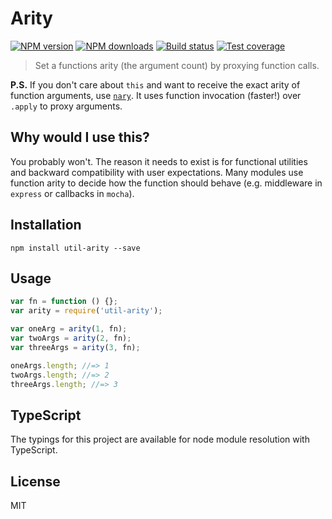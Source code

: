 # Arity

[![NPM version][npm-image]][npm-url]
[![NPM downloads][downloads-image]][downloads-url]
[![Build status][travis-image]][travis-url]
[![Test coverage][coveralls-image]][coveralls-url]

> Set a functions arity (the argument count) by proxying function calls.

**P.S.** If you don't care about `this` and want to receive the exact arity of function arguments, use [`nary`](https://github.com/blakeembrey/nary). It uses function invocation (faster!) over `.apply` to proxy arguments.

## Why would I use this?

You probably won't. The reason it needs to exist is for functional utilities and backward compatibility with user expectations. Many modules use function arity to decide how the function should behave (e.g. middleware in `express` or callbacks in `mocha`).

## Installation

```
npm install util-arity --save
```

## Usage

```javascript
var fn = function () {};
var arity = require('util-arity');

var oneArg = arity(1, fn);
var twoArgs = arity(2, fn);
var threeArgs = arity(3, fn);

oneArgs.length; //=> 1
twoArgs.length; //=> 2
threeArgs.length; //=> 3
```

## TypeScript

The typings for this project are available for node module resolution with TypeScript.

## License

MIT

[npm-image]: https://img.shields.io/npm/v/util-arity.svg?style=flat
[npm-url]: https://npmjs.org/package/util-arity
[downloads-image]: https://img.shields.io/npm/dm/util-arity.svg?style=flat
[downloads-url]: https://npmjs.org/package/util-arity
[travis-image]: https://img.shields.io/travis/blakeembrey/arity.svg?style=flat
[travis-url]: https://travis-ci.org/blakeembrey/arity
[coveralls-image]: https://img.shields.io/coveralls/blakeembrey/arity.svg?style=flat
[coveralls-url]: https://coveralls.io/r/blakeembrey/arity?branch=master
